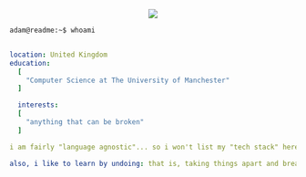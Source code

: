 <p align="center">
  <img src="https://capsule-render.vercel.app/api?type=waving&height=300&color=timeAuto&text=hey,%20i'm%20Adam!&textBg=false&desc=and%20i'm%20probably%20building%20something%20random%20:)&descAlign=52&descAlignY=65"/>
</p>

```bash
adam@readme:~$ whoami
```

```yaml

location: United Kingdom
education:
  [
    "Computer Science at The University of Manchester"
  ]

  interests:
  [
    "anything that can be broken"
  ]

i am fairly "language agnostic"... so i won't list my "tech stack" here (because there isn't one)

also, i like to learn by undoing: that is, taking things apart and breaking them so that i see how they work
```
<!--
**AlyScript/AlyScript** is a ✨ _special_ ✨ repository because its `README.md` (this file) appears on your GitHub profile.

Here are some ideas to get you started:


- 🔭 I’m currently working on ...
- 🌱 I’m currently learning ...
- 👯 I’m looking to collaborate on ...
- 🤔 I’m looking for help with ...
- 💬 Ask me about ...
- 📫 How to reach me: ...
- 😄 Pronouns: ...
- ⚡ Fun fact: ...
-->
